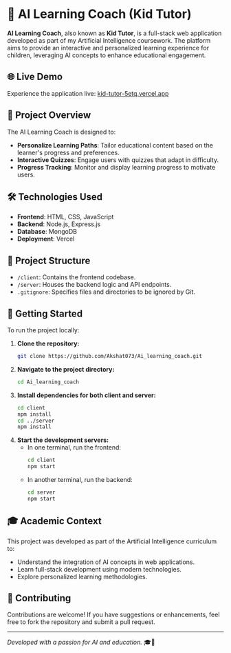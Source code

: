 
# 🤖 AI Learning Coach (Kid Tutor)

**AI Learning Coach**, also known as **Kid Tutor**, is a full-stack web application developed as part of my Artificial Intelligence coursework. The platform aims to provide an interactive and personalized learning experience for children, leveraging AI concepts to enhance educational engagement.

## 🌐 Live Demo

Experience the application live: [kid-tutor-5etq.vercel.app](https://kid-tutor-5etq.vercel.app)

## 🧠 Project Overview

The AI Learning Coach is designed to:

- **Personalize Learning Paths**: Tailor educational content based on the learner's progress and preferences.
- **Interactive Quizzes**: Engage users with quizzes that adapt in difficulty.
- **Progress Tracking**: Monitor and display learning progress to motivate users.

## 🛠️ Technologies Used

- **Frontend**: HTML, CSS, JavaScript
- **Backend**: Node.js, Express.js
- **Database**: MongoDB
- **Deployment**: Vercel

## 📁 Project Structure

- `/client`: Contains the frontend codebase.
- `/server`: Houses the backend logic and API endpoints.
- `.gitignore`: Specifies files and directories to be ignored by Git.

## 🚀 Getting Started

To run the project locally:

1. **Clone the repository:**
   ```bash
   git clone https://github.com/Akshat073/Ai_learning_coach.git
   ```
2. **Navigate to the project directory:**
   ```bash
   cd Ai_learning_coach
   ```
3. **Install dependencies for both client and server:**
   ```bash
   cd client
   npm install
   cd ../server
   npm install
   ```
4. **Start the development servers:**
   - In one terminal, run the frontend:
     ```bash
     cd client
     npm start
     ```
   - In another terminal, run the backend:
     ```bash
     cd server
     npm start
     ```

## 🎓 Academic Context

This project was developed as part of the Artificial Intelligence curriculum to:

- Understand the integration of AI concepts in web applications.
- Learn full-stack development using modern technologies.
- Explore personalized learning methodologies.

## 🤝 Contributing

Contributions are welcome! If you have suggestions or enhancements, feel free to fork the repository and submit a pull request.


---

*Developed with a passion for AI and education.* 🎓🤖
